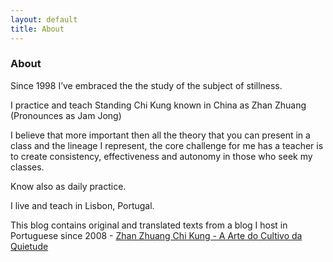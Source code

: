 ```yaml
---
layout: default
title: About
---
```


### About

Since 1998 I’ve embraced the the study of the subject of stillness.

I practice and teach Standing Chi Kung known in China as Zhan Zhuang (Pronounces as Jam Jong)

I believe that more important then all the theory that you can present in a class and the lineage I represent, the core challenge for me has a teacher is to create consistency, effectiveness and autonomy in those who seek my classes.

Know also as daily practice.

I live and teach in Lisbon, Portugal.

This blog contains original and translated texts from a blog I host in Portuguese since 2008 - [Zhan Zhuang Chi Kung - A Arte do Cultivo da Quietude](http://devagar.org)